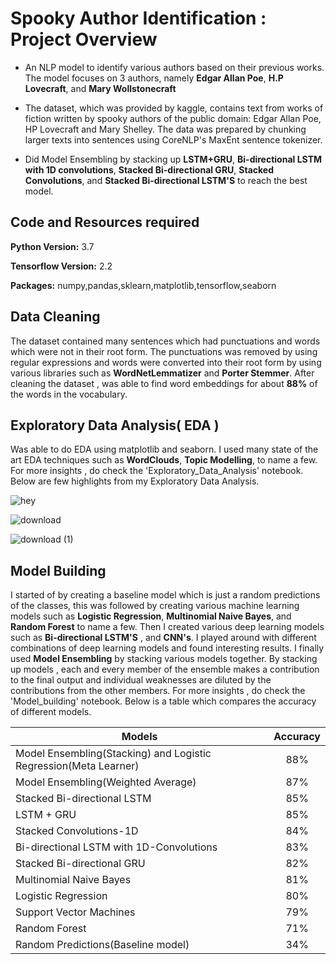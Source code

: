 # Spooky Author Identification : Project Overview

* An NLP model to identify various authors based on their previous works. The model focuses on 3 authors, namely **Edgar Allan Poe**, **H.P Lovecraft**, and **Mary Wollstonecraft**

* The  dataset, which was provided by kaggle, contains text from works of fiction written by spooky authors of the public domain: Edgar Allan Poe, HP Lovecraft and Mary Shelley. The data was prepared by chunking larger texts into sentences using CoreNLP's MaxEnt sentence tokenizer.

* Did Model Ensembling by stacking up **LSTM+GRU**, **Bi-directional LSTM with 1D convolutions**, **Stacked Bi-directional GRU**, **Stacked Convolutions**, and **Stacked Bi-directional LSTM'S** to reach the best model.


## Code and Resources required

**Python Version:** 3.7

**Tensorflow Version:** 2.2

**Packages:** numpy,pandas,sklearn,matplotlib,tensorflow,seaborn


## Data Cleaning

The dataset contained many sentences which had punctuations and words which were not in their root form. The punctuations was removed by using regular expressions and words were converted into their root form by using various libraries such as **WordNetLemmatizer** and **Porter Stemmer**. After cleaning the dataset , was able to find word embeddings for about **88%** of the words in the vocabulary.


## Exploratory Data Analysis( EDA )

Was able to do EDA using matplotlib and seaborn. I used many state of the art EDA techniques such as **WordClouds**, **Topic Modelling**, to name a few. For more insights , do check the 'Exploratory_Data_Analysis' notebook.
 Below are few highlights from my Exploratory Data Analysis.
 
 ![hey](https://user-images.githubusercontent.com/42802226/81496699-18356d80-92d7-11ea-964b-bdf8dbf5b02a.png)   
 
 
 ![download](https://user-images.githubusercontent.com/42802226/81496793-e40e7c80-92d7-11ea-80ee-16066ab1a130.png)
 
 ![download (1)](https://user-images.githubusercontent.com/42802226/81496843-45365000-92d8-11ea-85af-0d892fcf340d.png)


## Model Building

I started of by creating a baseline model which is just a random predictions of the classes, this was followed by creating various machine learning models such as **Logistic Regression**, **Multinomial Naive Bayes**, and **Random Forest** to name a few. 
Then I created various deep learning models such as **Bi-directional LSTM'S** , and **CNN's**. I played around with different combinations of deep learning models and found interesting results. I finally used **Model Ensembling** by stacking various models together. By stacking up models , each and every member of the ensemble makes a contribution to the final output and individual weaknesses are diluted by the contributions from the other members. For more insights , do check the 'Model_building' notebook.
Below is a table which compares the accuracy of different models.


| Models                                                               | Accuracy     |     
| -----------------                                                    |:-------------:
| Model Ensembling(Stacking) and Logistic Regression(Meta Learner)     | 88%          |
| Model Ensembling(Weighted Average)                                   | 87%          |   
| Stacked Bi-directional LSTM                                          | 85%          |
| LSTM + GRU                                                           | 85%          |
| Stacked Convolutions-1D                                              | 84%          |
| Bi-directional LSTM with 1D-Convolutions                             | 83%          |
| Stacked Bi-directional GRU                                           | 82%          |
| Multinomial Naive Bayes                                              | 81%          |
| Logistic Regression                                                  | 80%          |
| Support Vector Machines                                              | 79%          |
| Random Forest                                                        | 71%          |
| Random Predictions(Baseline model)                                   | 34%          |







